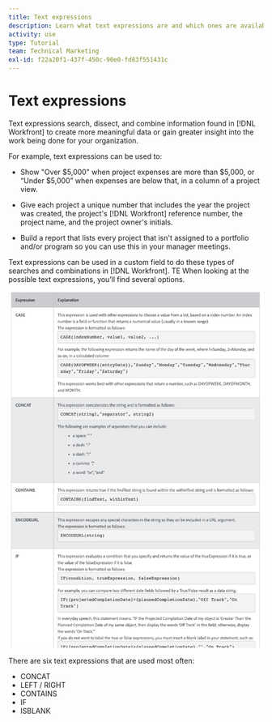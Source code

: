 ```yaml
---
title: Text expressions
description: Learn what text expressions are and which ones are available to use when creating custom data in Adobe [!DNL Workfront].
activity: use
type: Tutorial
team: Technical Marketing
exl-id: f22a20f1-437f-450c-90e0-fd83f551431c
---
```

# Text expressions

Text expressions search, dissect, and combine information found in [!DNL Workfront] to create more meaningful data or gain greater insight into the work being done for your organization. 

For example, text expressions can be used to:

* Show "Over $5,000" when project expenses are more than $5,000, or “Under $5,000” when expenses are below that, in a column of a project view.

* Give each project a unique number that includes the year the project was created, the project's  [!DNL Workfront] reference number, the project name, and the project owner's initials.

* Build a report that lists every project that isn't assigned to a portfolio and/or program so you can use this in your manager meetings.

Text expressions can be used in a custom field to do these types of searches and combinations in [!DNL Workfront].
TE
When looking at the possible text expressions, you’ll find several options.

![Resource management setups one pager](assets/TE01.png)

There are six text expressions that are used most often:

* CONCAT
* LEFT / RIGHT
* CONTAINS
* IF
* ISBLANK
